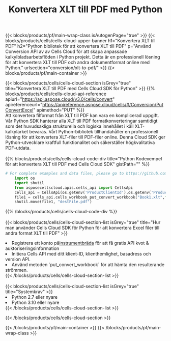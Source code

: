 ﻿---
title:  Konvertera XLT till PDF med Python
description:  Använda Aspose.Cells Cloud SDK för Python för att konvertera en fil i XLT-format till en fil i PDF-format.
---
{{< blocks/products/pf/main-wrap-class isAutogenPage="true" >}}
{{< blocks/products/cells/cells-cloud-upper-banner h1="Konvertera XLT till PDF" h2="Python bibliotek för att konvertera XLT till PDF" p="Använd Conversion API av av Cells Cloud för att skapa anpassade kalkylbladsarbetsflöden i Python projekt. Detta är en professionell lösning för att konvertera XLT till PDF och andra dokumentformat online med Python." urlsection="conversion/xlt-to-pdf/" >}}
{{< blocks/products/pf/main-container >}}

{{< blocks/products/cells/cells-cloud-section isGrey="true" title="Konvertera XLT till PDF med Cells Cloud SDK för Python" >}}
{{% blocks/products/cells/cells-cloud-api-reference apiurl="https://api.aspose.cloud/v3.0/cells/convert" apireferenceurl="https://apireference.aspose.cloud/cells/#/Conversion/PutConvertExcel" apimethod="PUT" %}}
<br/>
Att konvertera filformat från XLT till PDF kan vara en komplicerad uppgift. Vår Python SDK hanterar alla XLT till PDF formatkonverteringar samtidigt som det huvudsakliga strukturella och logiska innehållet i käll XLT-kalkylarket bevaras. Vårt Python-bibliotek tillhandahåller en professionell lösning för att konvertera XLT-filer till PDF-filer online. Denna Cloud SDK ger Python-utvecklare kraftfull funktionalitet och säkerställer högkvalitativa PDF-utdata.
<br/>
<br/>
{{% blocks/products/cells/cells-cloud-code-div title="Python Kodexempel för att konvertera XLT till PDF med Cells Cloud SDK" gistPath="" %}}
 
```python
# For complete examples and data files, please go to https://github.com/aspose-cells-cloud/aspose-cells-cloud-python/
    import os
    import shutil
    from asposecellscloud.apis.cells_api import CellsApi
    cells_api = CellsApi(os.getenv('ProductClientId'),os.getenv('ProductClientSecret'))
    file1 = cells_api.cells_workbook_put_convert_workbook("Book1.xlt",format="pdf")
    shutil.move(file1, "destFile.pdf")     
```
 
{{% /blocks/products/cells/cells-cloud-code-div %}}
<br/>
<br/>
{{< blocks/products/cells/cells-cloud-section-list isGrey="true" title="Hur man använder Cells Cloud SDK för Python för att konvertera Excel filer till andra format XLT till PDF" >}}
<li> Registrera ett konto på<a href="https://dashboard.aspose.cloud/">instrumentbräda</a> för att få gratis API kvot & auktoriseringsinformation</li>
<li>Initiera Cells API med ditt klient-ID, klienthemlighet, basadress och version API.</li>
<li>Använd metoden `put_convert_workbook` för att hämta den resulterande strömmen.</li>
{{< /blocks/products/cells/cells-cloud-section-list >}}
<br/>
<br/>
{{< blocks/products/cells/cells-cloud-section-list isGrey="true" title="Systemkrav" >}}
<li>Python 2.7 eller nyare</li>
<li>Python 3.10 eller nyare</li>
{{< /blocks/products/cells/cells-cloud-section-list >}}

{{< /blocks/products/cells/cells-cloud-section >}}

{{< /blocks/products/pf/main-container >}}
{{< /blocks/products/pf/main-wrap-class >}}
